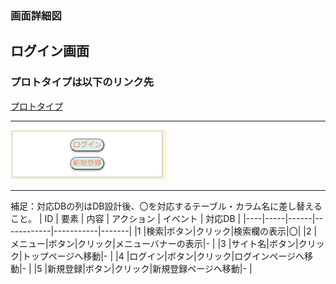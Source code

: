 ### 画面詳細図
## ログイン画面
### プロトタイプは以下のリンク先
[プロトタイプ](https://www.figma.com/file/5bAHMcKrDB8THLNT72si3d/%E7%94%BB%E9%9D%A2?node-id=0%3A1)
*****
<img src="./image/log-screen.png" width="250">

*****

補足：対応DBの列はDB設計後、〇を対応するテーブル・カラム名に差し替えること。
| ID | 要素 | 内容 | アクション | イベント | 対応DB |
|----|-----|------|------------|-----------|-------|
|1   |検索|ボタン|クリック|検索欄の表示|〇|
|2   |メニュー|ボタン|クリック|メニューバナーの表示|-       |
|3   |サイト名|ボタン|クリック|トップページへ移動|-       |
|4   |ログイン|ボタン|クリック|ログインページへ移動|-       |
|5   |新規登録|ボタン|クリック|新規登録ページへ移動|-       |
